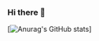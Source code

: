 ### Hi there 👋

[![Anurag's GitHub stats](https://github-readme-stats.vercel.app/api?username=Fantom250YT)]
